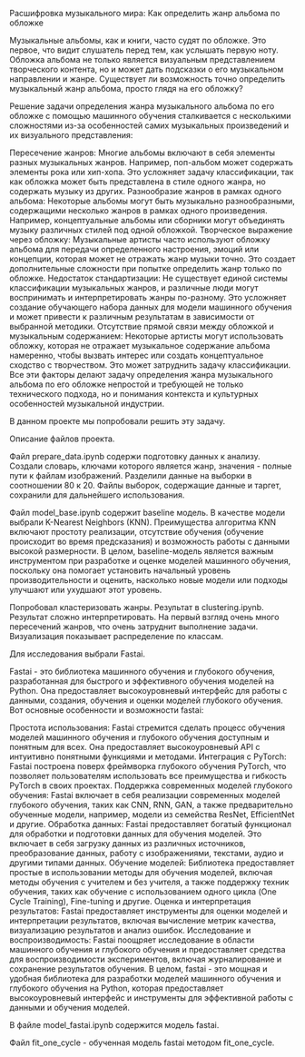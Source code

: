 Расшифровка музыкального мира: Как определить жанр альбома по обложке

Музыкальные альбомы, как и книги, часто судят по обложке. Это первое, что видит слушатель перед тем, как услышать первую ноту. Обложка альбома не только является визуальным представлением творческого контента, но и может дать подсказки о его музыкальном направлении и жанре. Существует ли возможность точно определить музыкальный жанр альбома, просто глядя на его обложку?

Решение задачи определения жанра музыкального альбома по его обложке с помощью машинного обучения сталкивается с несколькими сложностями из-за особенностей самих музыкальных произведений и их визуального представления:

Пересечение жанров: Многие альбомы включают в себя элементы разных музыкальных жанров. Например, поп-альбом может содержать элементы рока или хип-хопа. Это усложняет задачу классификации, так как обложка может быть представлена в стиле одного жанра, но содержать музыку из других.
Разнообразие жанров в рамках одного альбома: Некоторые альбомы могут быть музыкально разнообразными, содержащими несколько жанров в рамках одного произведения. Например, концептуальные альбомы или сборники могут объединять музыку различных стилей под одной обложкой.
Творческое выражение через обложку: Музыкальные артисты часто используют обложку альбома для передачи определенного настроения, эмоций или концепции, которая может не отражать жанр музыки точно. Это создает дополнительные сложности при попытке определить жанр только по обложке.
Недостаток стандартизации: Не существует единой системы классификации музыкальных жанров, и различные люди могут воспринимать и интерпретировать жанры по-разному. Это усложняет создание обучающего набора данных для модели машинного обучения и может привести к различным результатам в зависимости от выбранной методики.
Отсутствие прямой связи между обложкой и музыкальным содержанием: Некоторые артисты могут использовать обложку, которая не отражает музыкальное содержание альбома намеренно, чтобы вызвать интерес или создать концептуальное сходство с творчеством. Это может затруднить задачу классификации.
Все эти факторы делают задачу определения жанра музыкального альбома по его обложке непростой и требующей не только технического подхода, но и понимания контекста и культурных особенностей музыкальной индустрии.

В данном проекте мы попробовали решить эту задачу.

Описание файлов проекта.

Файл prepare_data.ipynb содержи подготовку данных к анализу. Создали словарь, ключами которого является жанр, значения - полные пути к файлам изображений. Разделили данные на выборки в соотношении 80 к 20. Файлы выборок, содержащие данные и таргет, сохранили для дальнейшего использования.

Файл model_base.ipynb  содержит baseline модель. В качестве модели выбрали K-Nearest Neighbors (KNN). Преимущества алгоритма KNN включают простоту реализации, отсутствие обучения (обучение происходит во время предсказания) и возможность работы с данными высокой размерности.
В целом, baseline-модель является важным инструментом при разработке и оценке моделей машинного обучения, поскольку она помогает установить начальный уровень производительности и оценить, насколько новые модели или подходы улучшают или ухудшают этот уровень.

Попробовал кластеризовать жанры. Результат в clustering.ipynb. Результат сложно интерпретировать. На первый взгляд очень много пересечений жанров, что очень затруднит выполнение задачи. Визуализация показывает распределение по классам.

Для исследования выбрали Fastai.

Fastai - это библиотека машинного обучения и глубокого обучения, разработанная для быстрого и эффективного обучения моделей на Python. Она предоставляет высокоуровневый интерфейс для работы с данными, создания, обучения и оценки моделей глубокого обучения. Вот основные особенности и возможности fastai:

Простота использования: Fastai стремится сделать процесс обучения моделей машинного обучения и глубокого обучения доступным и понятным для всех. Она предоставляет высокоуровневый API с интуитивно понятными функциями и методами.
Интеграция с PyTorch: Fastai построена поверх фреймворка глубокого обучения PyTorch, что позволяет пользователям использовать все преимущества и гибкость PyTorch в своих проектах.
Поддержка современных моделей глубокого обучения: Fastai включает в себя реализации современных моделей глубокого обучения, таких как CNN, RNN, GAN, а также предварительно обученные модели, например, модели из семейства ResNet, EfficientNet и другие.
Обработка данных: Fastai предоставляет богатый функционал для обработки и подготовки данных для обучения моделей. Это включает в себя загрузку данных из различных источников, преобразование данных, работу с изображениями, текстами, аудио и другими типами данных.
Обучение моделей: Библиотека предоставляет простые в использовании методы для обучения моделей, включая методы обучения с учителем и без учителя, а также поддержку техник обучения, таких как обучение с использованием одного цикла (One Cycle Training), Fine-tuning и другие.
Оценка и интерпретация результатов: Fastai предоставляет инструменты для оценки моделей и интерпретации результатов, включая вычисление метрик качества, визуализацию результатов и анализ ошибок.
Исследование и воспроизводимость: Fastai поощряет исследование в области машинного обучения и глубокого обучения и предоставляет средства для воспроизводимости экспериментов, включая журналирование и сохранение результатов обучения.
В целом, fastai - это мощная и удобная библиотека для разработки моделей машинного обучения и глубокого обучения на Python, которая предоставляет высокоуровневый интерфейс и инструменты для эффективной работы с данными и обучения моделей.

В файле model_fastai.ipynb содержится модель fastai.

Файл fit_one_cycle - обученная модель fastai методом fit_one_cycle.

